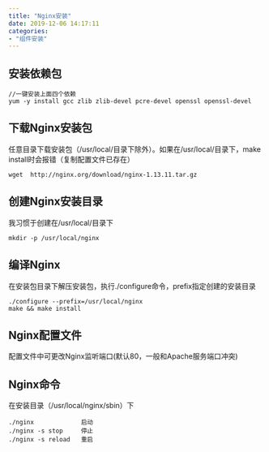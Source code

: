 ```yaml
---
title: "Nginx安装"
date: 2019-12-06 14:17:11
categories:
- "组件安装"
---
```

## 安装依赖包

```
//一键安装上面四个依赖
yum -y install gcc zlib zlib-devel pcre-devel openssl openssl-devel
```
## 下载Nginx安装包
任意目录下载安装包（/usr/local/目录下除外）。如果在/usr/local/目录下，make install时会报错（复制配置文件已存在）

```
wget  http://nginx.org/download/nginx-1.13.11.tar.gz
```
## 创建Nginx安装目录
我习惯于创建在/usr/local/目录下

```
mkdir -p /usr/local/nginx
```
## 编译Nginx
在安装包目录下解压安装包，执行./configure命令，prefix指定创建的安装目录

```
./configure --prefix=/usr/local/nginx
make && make install
```
## Nginx配置文件
配置文件中可更改Nginx监听端口(默认80，一般和Apache服务端口冲突)

## Nginx命令
在安装目录（/usr/local/nginx/sbin）下
```
./nginx             启动
./nginx -s stop     停止
./nginx -s reload   重启
```
